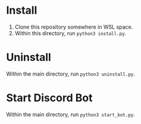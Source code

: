 # Install
1. Clone this repository somewhere in WSL space.
2. Within this directory, run `python3 install.py`.

# Uninstall
Within the main directory, run `python3 uninstall.py`.

# Start Discord Bot
Within the main directory, run `python3 start_bot.py`.
